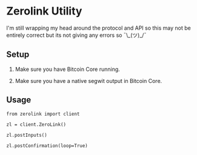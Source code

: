 # Zerolink Utility

I'm still wrapping my head around the protocol and API so this may not be entirely correct but its not giving any errors so ¯\\\_(ツ)\_/¯

## Setup

1) Make sure you have Bitcoin Core running.

2) Make sure you have a native segwit output in Bitcoin Core.

## Usage

```
from zerolink import client

zl = client.ZeroLink()

zl.postInputs()

zl.postConfirmation(loop=True)
```
